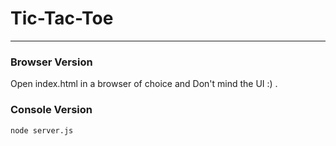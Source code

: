 # Tic-Tac-Toe
---
### Browser Version
Open index.html in a browser of choice and Don't mind the UI :) .

### Console Version
`node server.js`

